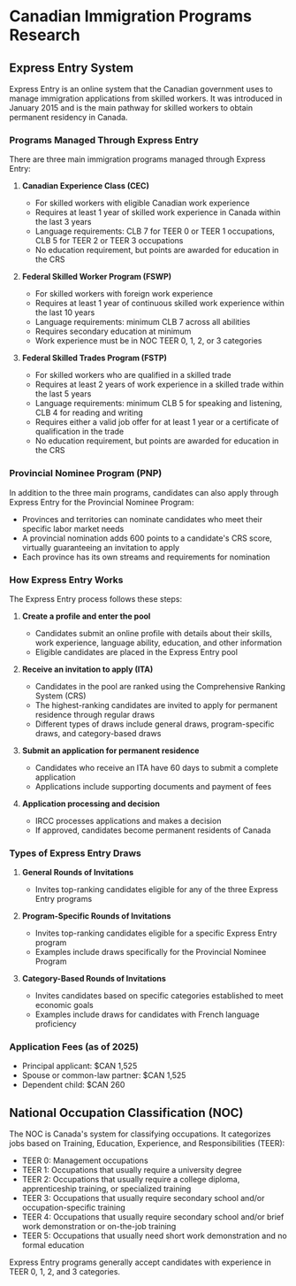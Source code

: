 # Canadian Immigration Programs Research

## Express Entry System

Express Entry is an online system that the Canadian government uses to manage immigration applications from skilled workers. It was introduced in January 2015 and is the main pathway for skilled workers to obtain permanent residency in Canada.

### Programs Managed Through Express Entry

There are three main immigration programs managed through Express Entry:

1. **Canadian Experience Class (CEC)**
   - For skilled workers with eligible Canadian work experience
   - Requires at least 1 year of skilled work experience in Canada within the last 3 years
   - Language requirements: CLB 7 for TEER 0 or TEER 1 occupations, CLB 5 for TEER 2 or TEER 3 occupations
   - No education requirement, but points are awarded for education in the CRS

2. **Federal Skilled Worker Program (FSWP)**
   - For skilled workers with foreign work experience
   - Requires at least 1 year of continuous skilled work experience within the last 10 years
   - Language requirements: minimum CLB 7 across all abilities
   - Requires secondary education at minimum
   - Work experience must be in NOC TEER 0, 1, 2, or 3 categories

3. **Federal Skilled Trades Program (FSTP)**
   - For skilled workers who are qualified in a skilled trade
   - Requires at least 2 years of work experience in a skilled trade within the last 5 years
   - Language requirements: minimum CLB 5 for speaking and listening, CLB 4 for reading and writing
   - Requires either a valid job offer for at least 1 year or a certificate of qualification in the trade
   - No education requirement, but points are awarded for education in the CRS

### Provincial Nominee Program (PNP)

In addition to the three main programs, candidates can also apply through Express Entry for the Provincial Nominee Program:

- Provinces and territories can nominate candidates who meet their specific labor market needs
- A provincial nomination adds 600 points to a candidate's CRS score, virtually guaranteeing an invitation to apply
- Each province has its own streams and requirements for nomination

### How Express Entry Works

The Express Entry process follows these steps:

1. **Create a profile and enter the pool**
   - Candidates submit an online profile with details about their skills, work experience, language ability, education, and other information
   - Eligible candidates are placed in the Express Entry pool

2. **Receive an invitation to apply (ITA)**
   - Candidates in the pool are ranked using the Comprehensive Ranking System (CRS)
   - The highest-ranking candidates are invited to apply for permanent residence through regular draws
   - Different types of draws include general draws, program-specific draws, and category-based draws

3. **Submit an application for permanent residence**
   - Candidates who receive an ITA have 60 days to submit a complete application
   - Applications include supporting documents and payment of fees

4. **Application processing and decision**
   - IRCC processes applications and makes a decision
   - If approved, candidates become permanent residents of Canada

### Types of Express Entry Draws

1. **General Rounds of Invitations**
   - Invites top-ranking candidates eligible for any of the three Express Entry programs

2. **Program-Specific Rounds of Invitations**
   - Invites top-ranking candidates eligible for a specific Express Entry program
   - Examples include draws specifically for the Provincial Nominee Program

3. **Category-Based Rounds of Invitations**
   - Invites candidates based on specific categories established to meet economic goals
   - Examples include draws for candidates with French language proficiency

### Application Fees (as of 2025)

- Principal applicant: $CAN 1,525
- Spouse or common-law partner: $CAN 1,525
- Dependent child: $CAN 260

## National Occupation Classification (NOC)

The NOC is Canada's system for classifying occupations. It categorizes jobs based on Training, Education, Experience, and Responsibilities (TEER):

- TEER 0: Management occupations
- TEER 1: Occupations that usually require a university degree
- TEER 2: Occupations that usually require a college diploma, apprenticeship training, or specialized training
- TEER 3: Occupations that usually require secondary school and/or occupation-specific training
- TEER 4: Occupations that usually require secondary school and/or brief work demonstration or on-the-job training
- TEER 5: Occupations that usually need short work demonstration and no formal education

Express Entry programs generally accept candidates with experience in TEER 0, 1, 2, and 3 categories.
